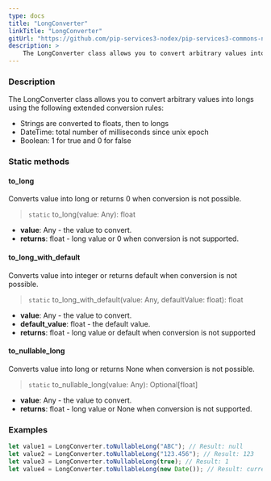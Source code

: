 ```yaml
---
type: docs
title: "LongConverter"
linkTitle: "LongConverter"
gitUrl: "https://github.com/pip-services3-nodex/pip-services3-commons-nodex"
description: > 
    The LongConverter class allows you to convert arbitrary values into longs using extended conversion rules.
---
```


### Description

The LongConverter class allows you to convert arbitrary values into longs using the following extended conversion rules:

- Strings are converted to floats, then to longs
- DateTime: total number of milliseconds since unix epoсh   
- Boolean: 1 for true and 0 for false

### Static methods

#### to_long
Converts value into long or returns 0 when conversion is not possible.

> `static` to_long(value: Any): float

- **value**: Any - the value to convert.
- **returns**: float - long value or 0 when conversion is not supported.

#### to_long_with_default
Converts value into integer or returns default when conversion is not possible.

> `static` to_long_with_default(value: Any, defaultValue: float): float

- **value**: Any - the value to convert.
- **default_value**: float - the default value.
- **returns**: float - long value or default when conversion is not supported

#### to_nullable_long
Converts value into long or returns None when conversion is not possible.

> `static` to_nullable_long(value: Any): Optional[float]

- **value**: Any - the value to convert.
- **returns**: float - long value or None when conversion is not supported.

### Examples

```typescript
let value1 = LongConverter.toNullableLong("ABC"); // Result: null
let value2 = LongConverter.toNullableLong("123.456"); // Result: 123
let value3 = LongConverter.toNullableLong(true); // Result: 1
let value4 = LongConverter.toNullableLong(new Date()); // Result: current milliseconds (E.g. 1619869474907)

```
